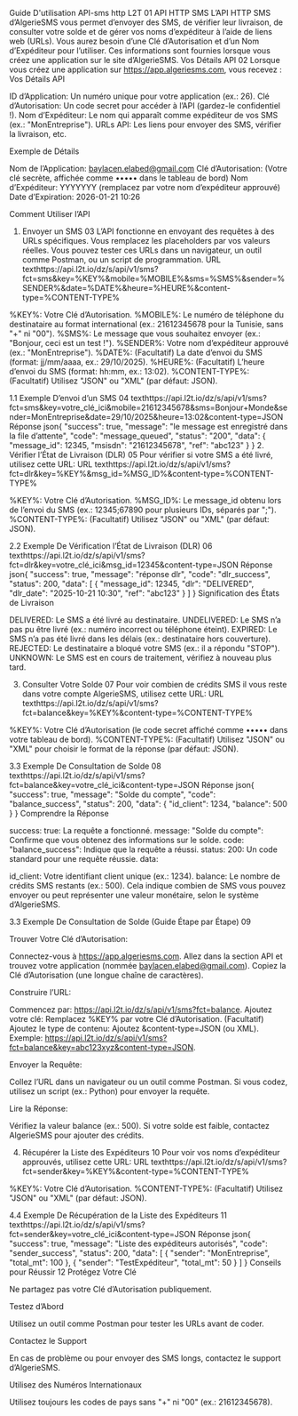 Guide D'utilisation API-sms http
L2T
01
API HTTP SMS
L’API HTTP SMS d’AlgerieSMS vous permet d’envoyer des SMS, de vérifier leur livraison, de consulter votre solde et de gérer vos noms d’expéditeur à l’aide de liens web (URLs). Vous aurez besoin d’une Clé d’Autorisation et d’un Nom d’Expéditeur pour l’utiliser. Ces informations sont fournies lorsque vous créez une application sur le site d’AlgerieSMS.
Vos Détails API
02
Lorsque vous créez une application sur https://app.algeriesms.com, vous recevez :
Vos Détails API

ID d’Application: Un numéro unique pour votre application (ex.: 26).
Clé d’Autorisation: Un code secret pour accéder à l’API (gardez-le confidentiel !).
Nom d’Expéditeur: Le nom qui apparaît comme expéditeur de vos SMS (ex.: "MonEntreprise").
URLs API: Les liens pour envoyer des SMS, vérifier la livraison, etc.

Exemple de Détails

Nom de l’Application: baylacen.elabed@gmail.com
Clé d’Autorisation: (Votre clé secrète, affichée comme ••••• dans le tableau de bord)
Nom d’Expéditeur: YYYYYYY (remplacez par votre nom d’expéditeur approuvé)
Date d’Expiration: 2026-01-21 10:26

Comment Utiliser l’API
1. Envoyer un SMS
03
L’API fonctionne en envoyant des requêtes à des URLs spécifiques. Vous remplacez les placeholders par vos valeurs réelles. Vous pouvez tester ces URLs dans un navigateur, un outil comme Postman, ou un script de programmation.
URL
texthttps://api.l2t.io/dz/s/api/v1/sms?fct=sms&key=%KEY%&mobile=%MOBILE%&sms=%SMS%&sender=%SENDER%&date=%DATE%&heure=%HEURE%&content-type=%CONTENT-TYPE%

%KEY%: Votre Clé d’Autorisation.
%MOBILE%: Le numéro de téléphone du destinataire au format international (ex.: 21612345678 pour la Tunisie, sans "+" ni "00").
%SMS%: Le message que vous souhaitez envoyer (ex.: "Bonjour, ceci est un test !").
%SENDER%: Votre nom d’expéditeur approuvé (ex.: "MonEntreprise").
%DATE%: (Facultatif) La date d’envoi du SMS (format: jj/mm/aaaa, ex.: 29/10/2025).
%HEURE%: (Facultatif) L’heure d’envoi du SMS (format: hh:mm, ex.: 13:02).
%CONTENT-TYPE%: (Facultatif) Utilisez "JSON" ou "XML" (par défaut: JSON).

1.1 Exemple D’envoi d’un SMS
04
texthttps://api.l2t.io/dz/s/api/v1/sms?fct=sms&key=votre_clé_ici&mobile=21612345678&sms=Bonjour+Monde&sender=MonEntreprise&date=29/10/2025&heure=13:02&content-type=JSON
Réponse
json{
  "success": true,
  "message": "le message est enregistré dans la file d’attente",
  "code": "message_queued",
  "status": "200",
  "data": {
    "message_id": 12345,
    "msisdn": "21612345678",
    "ref": "abc123"
  }
}
2. Vérifier l’État de Livraison (DLR)
05
Pour vérifier si votre SMS a été livré, utilisez cette URL:
URL
texthttps://api.l2t.io/dz/s/api/v1/sms?fct=dlr&key=%KEY%&msg_id=%MSG_ID%&content-type=%CONTENT-TYPE%

%KEY%: Votre Clé d’Autorisation.
%MSG_ID%: Le message_id obtenu lors de l’envoi du SMS (ex.: 12345;67890 pour plusieurs IDs, séparés par ";").
%CONTENT-TYPE%: (Facultatif) Utilisez "JSON" ou "XML" (par défaut: JSON).

2.2 Exemple De Vérification l’État de Livraison (DLR)
06
texthttps://api.l2t.io/dz/s/api/v1/sms?fct=dlr&key=votre_clé_ici&msg_id=12345&content-type=JSON
Réponse
json{
  "success": true,
  "message": "réponse dlr",
  "code": "dlr_success",
  "status": 200,
  "data": [
    {
      "message_id": 12345,
      "dlr": "DELIVERED",
      "dlr_date": "2025-10-21 10:30",
      "ref": "abc123"
    }
  ]
}
Signification des États de Livraison

DELIVERED: Le SMS a été livré au destinataire.
UNDELIVERED: Le SMS n’a pas pu être livré (ex.: numéro incorrect ou téléphone éteint).
EXPIRED: Le SMS n’a pas été livré dans les délais (ex.: destinataire hors couverture).
REJECTED: Le destinataire a bloqué votre SMS (ex.: il a répondu "STOP").
UNKNOWN: Le SMS est en cours de traitement, vérifiez à nouveau plus tard.

3. Consulter Votre Solde
07
Pour voir combien de crédits SMS il vous reste dans votre compte AlgerieSMS, utilisez cette URL:
URL
texthttps://api.l2t.io/dz/s/api/v1/sms?fct=balance&key=%KEY%&content-type=%CONTENT-TYPE%

%KEY%: Votre Clé d’Autorisation (le code secret affiché comme ••••• dans votre tableau de bord).
%CONTENT-TYPE%: (Facultatif) Utilisez "JSON" ou "XML" pour choisir le format de la réponse (par défaut: JSON).

3.3 Exemple De Consultation de Solde
08
texthttps://api.l2t.io/dz/s/api/v1/sms?fct=balance&key=votre_clé_ici&content-type=JSON
Réponse
json{
  "success": true,
  "message": "Solde du compte",
  "code": "balance_success",
  "status": 200,
  "data": {
    "id_client": 1234,
    "balance": 500
  }
}
Comprendre la Réponse

success: true: La requête a fonctionné.
message: "Solde du compte": Confirme que vous obtenez des informations sur le solde.
code: "balance_success": Indique que la requête a réussi.
status: 200: Un code standard pour une requête réussie.
data:

id_client: Votre identifiant client unique (ex.: 1234).
balance: Le nombre de crédits SMS restants (ex.: 500). Cela indique combien de SMS vous pouvez envoyer ou peut représenter une valeur monétaire, selon le système d’AlgerieSMS.



3.3 Exemple De Consultation de Solde (Guide Étape par Étape)
09

Trouver Votre Clé d’Autorisation:

Connectez-vous à https://app.algeriesms.com.
Allez dans la section API et trouvez votre application (nommée baylacen.elabed@gmail.com).
Copiez la Clé d’Autorisation (une longue chaîne de caractères).


Construire l’URL:

Commencez par: https://api.l2t.io/dz/s/api/v1/sms?fct=balance.
Ajoutez votre clé: Remplacez %KEY% par votre Clé d’Autorisation.
(Facultatif) Ajoutez le type de contenu: Ajoutez &content-type=JSON (ou XML).
Exemple: https://api.l2t.io/dz/s/api/v1/sms?fct=balance&key=abc123xyz&content-type=JSON.


Envoyer la Requête:

Collez l’URL dans un navigateur ou un outil comme Postman.
Si vous codez, utilisez un script (ex.: Python) pour envoyer la requête.


Lire la Réponse:

Vérifiez la valeur balance (ex.: 500).
Si votre solde est faible, contactez AlgerieSMS pour ajouter des crédits.



4. Récupérer la Liste des Expéditeurs
10
Pour voir vos noms d’expéditeur approuvés, utilisez cette URL:
URL
texthttps://api.l2t.io/dz/s/api/v1/sms?fct=sender&key=%KEY%&content-type=%CONTENT-TYPE%

%KEY%: Votre Clé d’Autorisation.
%CONTENT-TYPE%: (Facultatif) Utilisez "JSON" ou "XML" (par défaut: JSON).

4.4 Exemple De Récupération de la Liste des Expéditeurs
11
texthttps://api.l2t.io/dz/s/api/v1/sms?fct=sender&key=votre_clé_ici&content-type=JSON
Réponse
json{
  "success": true,
  "message": "Liste des expéditeurs autorisés",
  "code": "sender_success",
  "status": 200,
  "data": [
    {
      "sender": "MonEntreprise",
      "total_mt": 100
    },
    {
      "sender": "TestExpéditeur",
      "total_mt": 50
    }
  ]
}
Conseils pour Réussir
12
Protégez Votre Clé

Ne partagez pas votre Clé d’Autorisation publiquement.

Testez d’Abord

Utilisez un outil comme Postman pour tester les URLs avant de coder.

Contactez le Support

En cas de problème ou pour envoyer des SMS longs, contactez le support d’AlgerieSMS.

Utilisez des Numéros Internationaux

Utilisez toujours les codes de pays sans "+" ni "00" (ex.: 21612345678).